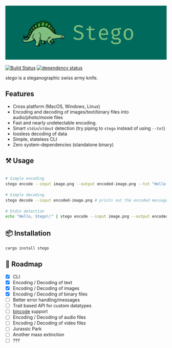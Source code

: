 ![Stego](./img/logo.png)

[![Build Status](https://travis-ci.org/ajmwagar/stego.svg?branch=master)](https://travis-ci.org/ajmwagar/stego)
[![dependency status](https://deps.rs/repo/github/ajmwagar/stego/status.svg)](https://deps.rs/repo/github/ajmwagar/stego)



*stego* is a steganographic swiss army knife.

## Features

- Cross platform (MacOS, Windows, Linux)
- Encoding and decoding of images/text/binary files into audio/photo/movie files
- Fast and nearly undetectable encoding.
- Smart `stdin`/`stdout` detection (try piping to `stego` instead of using `--txt`)
- lossless decoding of data
- Simple, stateless CLI
- Zero system-dependencies (standalone binary) 

## ⚒ Usage

```bash

# Simple encoding
stego encode --input image.png --output encoded-image.png --txt "Hello, Stego\!" # Encodes the message "Hello, Stego!" into the provided image

# Simple decoding
stego decode --input encoded-image.png # prints out the encoded message ("Hello, Stego!") hidden in the provided image

# Stdin detection
echo "Hello, Stego\!" | stego encode --input image.png --output encoded-image.png
```


## 📦 Installation

```bash
cargo install stego
```
## 🚥 Roadmap

- [x] CLI
- [x] Encoding / Decoding of text
- [x] Encoding / Decoding of images 
- [x] Encoding / Decoding of binary files
- [ ] Better error handling/messages
- [ ] Trait based API for custom datatypes
- [ ] [bincode](https://github.com/servo/bincode) support
- [ ] Encoding / Decoding of audio files
- [ ] Encoding / Decoding of video files
- [ ] Jurassic Park
- [ ] Another mass extinction
- [ ] ???
